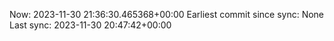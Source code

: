 Now: 2023-11-30 21:36:30.465368+00:00 Earliest commit since sync: None Last sync: 2023-11-30 20:47:42+00:00
